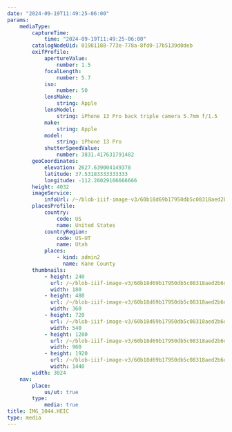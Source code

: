 ```yaml
---
date: "2024-09-19T11:49:25-06:00"
params:
    mediaType:
        captureTime:
            time: "2024-09-19T11:49:25-06:00"
        catalogNodeUid: 01981188-773e-778a-8fd0-17b5139d0deb
        exifProfile:
            apertureValue:
                number: 1.5
            focalLength:
                number: 5.7
            iso:
                number: 50
            lensMake:
                string: Apple
            lensModel:
                string: iPhone 13 Pro back triple camera 5.7mm f/1.5
            make:
                string: Apple
            model:
                string: iPhone 13 Pro
            shutterSpeedValue:
                number: 3831.417631791482
        geoCoordinates:
            elevation: 2627.639004149378
            latitude: 37.53183333333333
            longitude: -112.26029166666666
        height: 4032
        imageService:
            infoUrl: /~/blob-iiif-image-v3/60b18d69b17950db5c08318aed2b6de422412a6185c2ab0b1a612e5ea378acab/info.json
        placesProfile:
            country:
                code: US
                name: United States
            countryRegion:
                code: US-UT
                name: Utah
            places:
                - kind: admin2
                  name: Kane County
        thumbnails:
            - height: 240
              url: /~/blob-iiif-image-v3/60b18d69b17950db5c08318aed2b6de422412a6185c2ab0b1a612e5ea378acab/full/180%2C240/0/default.jpg
              width: 180
            - height: 480
              url: /~/blob-iiif-image-v3/60b18d69b17950db5c08318aed2b6de422412a6185c2ab0b1a612e5ea378acab/full/360%2C480/0/default.jpg
              width: 360
            - height: 720
              url: /~/blob-iiif-image-v3/60b18d69b17950db5c08318aed2b6de422412a6185c2ab0b1a612e5ea378acab/full/540%2C720/0/default.jpg
              width: 540
            - height: 1280
              url: /~/blob-iiif-image-v3/60b18d69b17950db5c08318aed2b6de422412a6185c2ab0b1a612e5ea378acab/full/960%2C1280/0/default.jpg
              width: 960
            - height: 1920
              url: /~/blob-iiif-image-v3/60b18d69b17950db5c08318aed2b6de422412a6185c2ab0b1a612e5ea378acab/full/1440%2C1920/0/default.jpg
              width: 1440
        width: 3024
    nav:
        place:
            us/ut: true
        type:
            media: true
title: IMG_1044.HEIC
type: media
---
```

